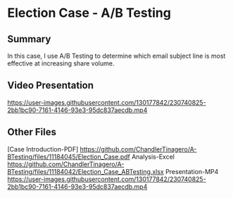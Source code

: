 # Election Case - A/B Testing

## Summary
In this case, I use A/B Testing to determine which email subject line is most effective at increasing share volume.

## Video Presentation
https://user-images.githubusercontent.com/130177842/230740825-2bb1bc90-7161-4146-93e3-95dc837aecdb.mp4

## Other Files 
[Case Introduction-PDF] <https://github.com/ChandlerTinagero/A-BTesting/files/11184045/Election_Case.pdf> 
Analysis-Excel https://github.com/ChandlerTinagero/A-BTesting/files/11184042/Election_Case_ABTesting.xlsx
Presentation-MP4 https://user-images.githubusercontent.com/130177842/230740825-2bb1bc90-7161-4146-93e3-95dc837aecdb.mp4


